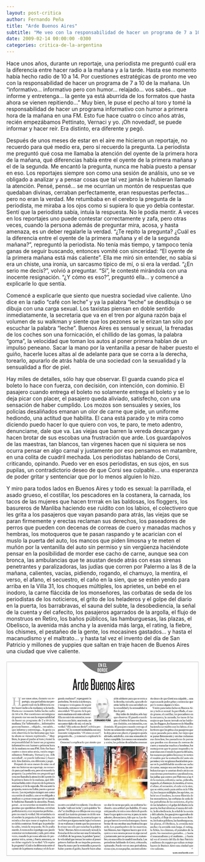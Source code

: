 ```yaml
---
layout: post-critica
author: Fernando Peña
title: "Arde Buenos Aires"
subtitle: "Me veo con la responsabilidad de hacer un programa de 7 a 10 de la mañana. Puse el pecho y ¡oh novedad! se puede informar y hacer reír."
date: 2009-02-14 00:00:00 -0300
categories: critica-de-la-argentina
---
```

Hace unos años, durante un reportaje, una periodista me preguntó cuál era la diferencia entre hacer radio a la mañana y a la tarde. Hasta ese momento había hecho radio de 10 a 14. Por cuestiones estratégicas de pronto me veo con la responsabilidad de hacer un programa de 7 a 10 de la mañana. Un “informativo… informativo pero con humor… relajado… vos sabés… que informe y entretenga… la gente ya está aburrida de los formatos que hasta ahora se vienen repitiendo…” Muy bien, le puse el pecho al toro y tomé la responsabilidad de hacer un programa informativo con humor a primera hora de la mañana en una FM. Esto fue hace cuatro o cinco años atrás, recién empezábamos Pettinato, Vernaci y yo. ¡Oh novedad!, se puede informar y hacer reír. Era distinto, era diferente y pegó.

Después de unos meses de estar en el aire me hicieron un reportaje, no recuerdo para qué medio era, pero sí recuerdo la pregunta. La periodista me preguntó qué cosa me llamaba la atención del oyente de la primera hora de la mañana, qué diferencias había entre el oyente de la primera mañana y el de la segunda. Me encantó la pregunta, nunca me había puesto a pensar en eso. Los reportajes siempre son como una sesión de análisis, uno se ve obligado a analizar y a pensar cosas que tal vez jamás le hubieran llamado la atención. Pensé, pensé… se me ocurrían un montón de respuestas que quedaban divinas, cerraban perfectamente, eran respuestas perfectas… pero no eran la verdad. Me retumbaba en el cerebro la pregunta de la periodista, me miraba a los ojos como si supiera lo que yo debía contestar. Sentí que la periodista sabía, intuía la respuesta. No le podía mentir. A veces en los reportajes uno puede contestar correctamente y zafa, pero otras veces, cuando la persona además de preguntar mira, acosa, y hasta amenaza, es un deber regalarle la verdad. “¿Te repito la pregunta? ¿Cuál es la diferencia entre el oyente de la primera mañana y el de la segunda mañana?”, repreguntó la periodista. No tenía más tiempo, y tampoco tenía ganas de seguir buscando, entonces vomité con sinceridad: “El oyente de la primera mañana está más caliente”. Ella me miró sin entender, no sabía si era un chiste, una ironía, un sarcasmo típico de mí, o si era la verdad. “¿En serio me decís?”, volvió a preguntar. “Sí”, le contesté mirándola con una inocente resignación. “¿Y cómo es eso?”, preguntó ella… y comencé a explicarle lo que sentía.

Comencé a explicarle que siento que nuestra sociedad vive caliente. Uno dice en la radio “café con leche” y ya la palabra “leche” se desdibuja o se dibuja con una carga sexual. Los taxistas piensan en doble sentido inmediatamente, la secretaria que va en el tren por alguna razón baja el volumen de su walkman y siente que los pezones se le erizan tan sólo por escuchar la palabra “leche”. Buenos Aires es sensual y sexual, la frenadas de los coches son una fornicación, el chillido de las gomas, la palabra “goma”, la velocidad que toman los autos al poner primera hablan de un impulso peneano. Sacar la mano por la ventanilla a pesar de haber puesto el guiño, hacerle luces altas al de adelante para que se corra a la derecha, torearlo, apurarlo de atrás habla de una sociedad con la sexualidad y la sensualidad a flor de piel.

Hay miles de detalles, sólo hay que observar. El guarda cuando pica el boleto lo hace con fuerza, con decisión, con intención, con dominio. El pasajero cuando entrega el boleto no solamente entrega el boleto y se lo deja picar con placer, el pasajero queda aliviado, satisfecho, con una sensación de haber cumplido. Los mozos son sensuales y sexies, los policías desaliñados emanan un olor de carne que pide, un uniforme hediondo, una actitud que habilita. El cana está parado y te mira como diciendo puedo hacer lo que quiero con vos, te paro, te meto adentro, denunciame, dale que va. Las viejas que barren la vereda descargan y hacen brotar de sus escobas una frustración que arde. Los guardapolvos de las maestras, tan blancos, tan vírgenes hacen que ni siquiera se nos ocurra pensar en algo carnal y justamente por eso pensamos en matambre, en una colita de cuadril mechada. Los periodistas hablando de Corsi, criticando, opinando. Puedo ver en esos periodistas, en sus ojos, en sus pupilas, un contradictorio deseo de que Corsi sea culpable… una esperanza de poder gritar y sentenciar que por lo menos alguien lo hizo.

Y miro para todos lados en Buenos Aires y todo es sexual: la parrillada, el asado grueso, el costillar, los pescadores en la costanera, la carnada, los tacos de las mujeres que hacen trrrrak en las baldosas, los floggers, los basureros de Manliba haciendo ese ruidito con los labios, el colectivero que les grita a los pasajeros que vayan pasando para atrás, las viejas que se paran firmemente y erectas reclaman sus derechos, los paseadores de perros que pueden con decenas de correas de cuero y manadas machos y hembras, los motoqueros que te pasan raspando y te acarician con el muslo la puerta del auto, los mancos que piden limosna y te meten el muñón por la ventanilla del auto sin permiso y sin vergüenza haciéndote pensar en la posibilidad de morder ese cacho de carne, aunque sea con bronca, las ambulancias que te asustan desde atrás con esas sirenas penetrantes y paralizadoras, las judías que corren por Palermo a las 8 de la mañana, calientes, vacías, pidiendo, rogando, el chamuyo, la mentira, el verso, el afano, el secuestro, el caño en la sien, que se estén yendo para arriba en la Villa 31, los choques múltiples, los aprietes, un bebé en el inodoro, la carne fláccida de los monseñores, las corbatas de seda de los periodistas de los noticieros, el grito de los heladeros y el golpe del diario en la puerta, los barrabravas, el sauna del subte, la desobediencia, la señal de la cuenta y del cafecito, los pasajeros agarrados de la argolla, el flujo de monstruos en Retiro, los baños públicos, las hamburguesas, las plazas, el Obelisco, la avenida más ancha y la avenida más larga, el rating, la fiebre, los chismes, el pestañeo de la gente, los mocasines gastados… y hasta el macanudismo y el maltrato… y hasta tal vez el invento del día de San Patricio y millones de yuppies que saltan en traje hacen de Buenos Aires una ciudad que vive caliente.

[![Captura de la versión impresa del artículo "Arde Buenos Aires"](/images/critica/20090214.jpg)](/images/critica/20090214.jpg)
